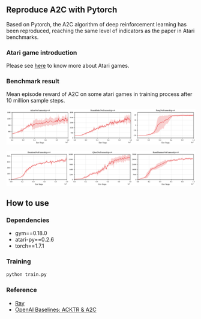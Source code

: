 <!--
 * @Author: jianzhnie
 * @Date: 2022-09-02 14:55:20
 * @LastEditors: jianzhnie
 * @LastEditTime: 2022-09-03 15:53:15
 * @Description:
 * Copyright (c) 2022 by jianzhnie@126.com, All Rights Reserved.
-->

## Reproduce A2C with Pytorch

Based on Pytorch, the A2C algorithm of deep reinforcement learning has been reproduced, reaching the same level of indicators as the paper in Atari benchmarks.

### Atari game introduction

Please see [here](https://gym.openai.com/envs/#atari) to know more about Atari games.

### Benchmark result

Mean episode reward of A2C on some atari games in training process after 10 million sample steps.

<p align="center">
<img src=".result/result_a2c_torch0.png" alt="result"/>
</p>
<p align="center">
<img src=".result/result_a2c_torch1.png" alt="result"/>
</p>

## How to use

### Dependencies

- gym==0.18.0
- atari-py==0.2.6
- torch==1.7.1

### Training

```bash
python train.py
```

### Reference

- [Ray](https://github.com/ray-project/ray)
- [OpenAI Baselines: ACKTR & A2C](https://openai.com/blog/baselines-acktr-a2c/)
